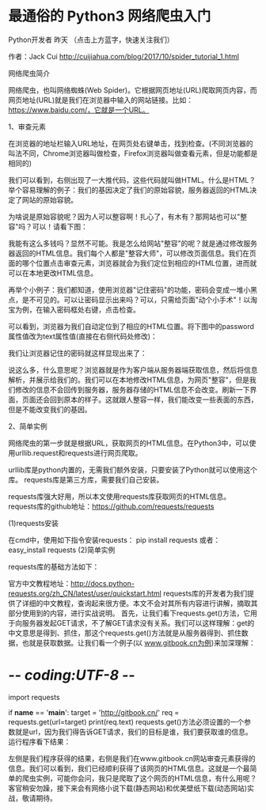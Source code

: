 # 最通俗的 Python3 网络爬虫入门

Python开发者  昨天
（点击上方蓝字，快速关注我们）

作者：Jack Cui
http://cuijiahua.com/blog/2017/10/spider_tutorial_1.html

网络爬虫简介

网络爬虫，也叫网络蜘蛛(Web Spider)。它根据网页地址(URL)爬取网页内容，而网页地址(URL)就是我们在浏览器中输入的网站链接。比如：https://www.baidu.com/，它就是一个URL。

1、审查元素

在浏览器的地址栏输入URL地址，在网页处右键单击，找到检查。(不同浏览器的叫法不同，Chrome浏览器叫做检查，Firefox浏览器叫做查看元素，但是功能都是相同的)



我们可以看到，右侧出现了一大推代码，这些代码就叫做HTML。什么是HTML？举个容易理解的例子：我们的基因决定了我们的原始容貌，服务器返回的HTML决定了网站的原始容貌。



为啥说是原始容貌呢？因为人可以整容啊！扎心了，有木有？那网站也可以"整容"吗？可以！请看下图：



我能有这么多钱吗？显然不可能。我是怎么给网站"整容"的呢？就是通过修改服务器返回的HTML信息。我们每个人都是"整容大师"，可以修改页面信息。我们在页面的哪个位置点击审查元素，浏览器就会为我们定位到相应的HTML位置，进而就可以在本地更改HTML信息。

再举个小例子：我们都知道，使用浏览器"记住密码"的功能，密码会变成一堆小黑点，是不可见的。可以让密码显示出来吗？可以，只需给页面"动个小手术"！以淘宝为例，在输入密码框处右键，点击检查。



可以看到，浏览器为我们自动定位到了相应的HTML位置。将下图中的password属性值改为text属性值(直接在右侧代码处修改)：




我们让浏览器记住的密码就这样显现出来了：



说这么多，什么意思呢？浏览器就是作为客户端从服务器端获取信息，然后将信息解析，并展示给我们的。我们可以在本地修改HTML信息，为网页"整容"，但是我们修改的信息不会回传到服务器，服务器存储的HTML信息不会改变。刷新一下界面，页面还会回到原本的样子。这就跟人整容一样，我们能改变一些表面的东西，但是不能改变我们的基因。

2、简单实例

网络爬虫的第一步就是根据URL，获取网页的HTML信息。在Python3中，可以使用urllib.request和requests进行网页爬取。

urllib库是python内置的，无需我们额外安装，只要安装了Python就可以使用这个库。
requests库是第三方库，需要我们自己安装。

requests库强大好用，所以本文使用requests库获取网页的HTML信息。requests库的github地址：https://github.com/requests/requests

(1)requests安装

在cmd中，使用如下指令安装requests：
pip install requests
或者：
easy_install requests
(2)简单实例

requests库的基础方法如下：

官方中文教程地址：http://docs.python-requests.org/zh_CN/latest/user/quickstart.html
requests库的开发者为我们提供了详细的中文教程，查询起来很方便。本文不会对其所有内容进行讲解，摘取其部分使用到的内容，进行实战说明。
首先，让我们看下requests.get()方法，它用于向服务器发起GET请求，不了解GET请求没有关系。我们可以这样理解：get的中文意思是得到、抓住，那这个requests.get()方法就是从服务器得到、抓住数据，也就是获取数据。让我们看一个例子(以 www.gitbook.cn为例)来加深理解：
# -*- coding:UTF-8 -*-
import requests

if __name__ == '__main__':
    target = 'http://gitbook.cn/'
    req = requests.get(url=target)
    print(req.text)
requests.get()方法必须设置的一个参数就是url，因为我们得告诉GET请求，我们的目标是谁，我们要获取谁的信息。运行程序看下结果：



左侧是我们程序获得的结果，右侧是我们在www.gitbook.cn网站审查元素获得的信息。我们可以看到，我们已经顺利获得了该网页的HTML信息。这就是一个最简单的爬虫实例，可能你会问，我只是爬取了这个网页的HTML信息，有什么用呢？客官稍安勿躁，接下来会有网络小说下载(静态网站)和优美壁纸下载(动态网站)实战，敬请期待。


